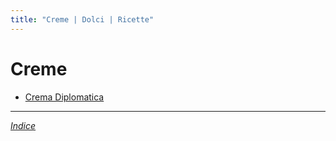 ```yaml
---
title: "Creme | Dolci | Ricette"
---
```

# Creme

- [Crema Diplomatica](./Crema-Diplomatica.md)

***

*[Indice](../..)*